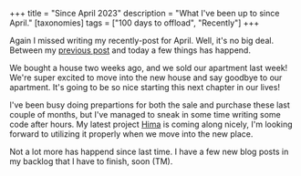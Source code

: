 +++
title = "Since April 2023"
description = "What I've been up to since April."
[taxonomies]
tags = ["100 days to offload", "Recently"]
+++

Again I missed writing my recently-post for April. Well, it's no big deal.
Between my [previous post](@/blog/2023-04-09-2023-march-recently/index.md) and
today a few things has happend.

We bought a house two weeks ago, and we sold our apartment last week! We're
super excited to move into the new house and say goodbye to our apartment. It's
going to be so nice starting this next chapter in our lives!

I've been busy doing prepartions for both the sale and purchase these last
couple of months, but I've managed to sneak in some time writing some code after
hours. My latest project [Hima][hima] is coming along nicely, I'm looking
forward to utilizing it properly when we move into the new place.

Not a lot more has happend since last time. I have a few new blog posts in my
backlog that I have to finish, soon (TM).

[hima]: https://sr.ht/~timharek/hima

